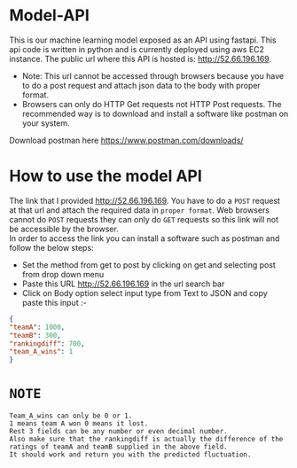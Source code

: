 # Model-API
This is our machine learning model exposed as an API using fastapi. This api code is written in python and is currently deployed using aws EC2 instance. 
The public url where this API is hosted is: http://52.66.196.169.
- Note: This url cannot be accessed through browsers because you have to do a post request and attach json data to the body with proper format.
- Browsers can only do HTTP Get requests not HTTP Post requests. The recommended way is to download and install a software like postman on your system.

Download postman here https://www.postman.com/downloads/

# How to use the model API
The link that I provided http://52.66.196.169. You have to do a `POST` request at that url and attach the required data in `proper format`. Web browsers cannot do `POST` requests they can only do `GET` requests so this link will not be accessible by the browser. \
In order to access the link you can install a software such as postman and follow the below steps:
- Set the method from get to post by clicking on get and selecting post from drop down menu
- Paste this URL http://52.66.196.169 in the url search bar
- Click on Body option select input type from Text to JSON and copy paste this input :-
```json
{
"teamA": 1000,
"teamB": 300,
"rankingdiff": 700,
"team_A_wins": 1
}
```
# `NOTE` 
```
Team_A_wins can only be 0 or 1.
1 means team A won 0 means it lost.
Rest 3 fields can be any number or even decimal number.
Also make sure that the rankingdiff is actually the difference of the ratings of teamA and teamB supplied in the above field.
It should work and return you with the predicted fluctuation.
```
